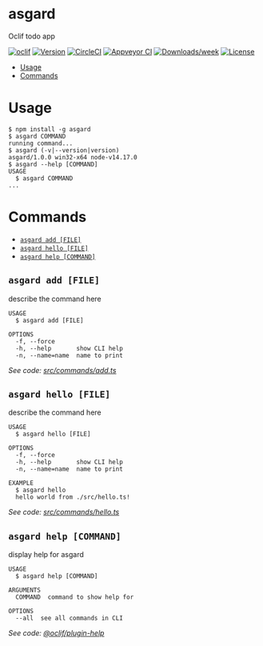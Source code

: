 asgard
======

Oclif todo app

[![oclif](https://img.shields.io/badge/cli-oclif-brightgreen.svg)](https://oclif.io)
[![Version](https://img.shields.io/npm/v/asgard.svg)](https://npmjs.org/package/asgard)
[![CircleCI](https://circleci.com/gh/MuhammadBilal7x/asgard/tree/master.svg?style=shield)](https://circleci.com/gh/MuhammadBilal7x/asgard/tree/master)
[![Appveyor CI](https://ci.appveyor.com/api/projects/status/github/MuhammadBilal7x/asgard?branch=master&svg=true)](https://ci.appveyor.com/project/MuhammadBilal7x/asgard/branch/master)
[![Downloads/week](https://img.shields.io/npm/dw/asgard.svg)](https://npmjs.org/package/asgard)
[![License](https://img.shields.io/npm/l/asgard.svg)](https://github.com/MuhammadBilal7x/asgard/blob/master/package.json)

<!-- toc -->
* [Usage](#usage)
* [Commands](#commands)
<!-- tocstop -->
# Usage
<!-- usage -->
```sh-session
$ npm install -g asgard
$ asgard COMMAND
running command...
$ asgard (-v|--version|version)
asgard/1.0.0 win32-x64 node-v14.17.0
$ asgard --help [COMMAND]
USAGE
  $ asgard COMMAND
...
```
<!-- usagestop -->
# Commands
<!-- commands -->
* [`asgard add [FILE]`](#asgard-add-file)
* [`asgard hello [FILE]`](#asgard-hello-file)
* [`asgard help [COMMAND]`](#asgard-help-command)

## `asgard add [FILE]`

describe the command here

```
USAGE
  $ asgard add [FILE]

OPTIONS
  -f, --force
  -h, --help       show CLI help
  -n, --name=name  name to print
```

_See code: [src/commands/add.ts](https://github.com/MuhammadBilal7x/asgard/blob/v1.0.0/src/commands/add.ts)_

## `asgard hello [FILE]`

describe the command here

```
USAGE
  $ asgard hello [FILE]

OPTIONS
  -f, --force
  -h, --help       show CLI help
  -n, --name=name  name to print

EXAMPLE
  $ asgard hello
  hello world from ./src/hello.ts!
```

_See code: [src/commands/hello.ts](https://github.com/MuhammadBilal7x/asgard/blob/v1.0.0/src/commands/hello.ts)_

## `asgard help [COMMAND]`

display help for asgard

```
USAGE
  $ asgard help [COMMAND]

ARGUMENTS
  COMMAND  command to show help for

OPTIONS
  --all  see all commands in CLI
```

_See code: [@oclif/plugin-help](https://github.com/oclif/plugin-help/blob/v3.2.2/src/commands/help.ts)_
<!-- commandsstop -->
